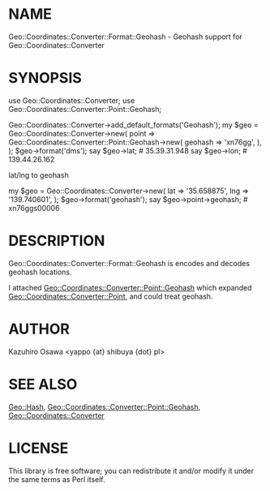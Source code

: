 # NAME

Geo::Coordinates::Converter::Format::Geohash - Geohash support for Geo::Coordinates::Converter

# SYNOPSIS

  use Geo::Coordinates::Converter;
  use Geo::Coordinates::Converter::Point::Geohash;

  Geo::Coordinates::Converter->add_default_formats('Geohash');
  my $geo = Geo::Coordinates::Converter->new(
      point => Geo::Coordinates::Converter::Point::Geohash->new(
          geohash => 'xn76gg',
      ),
  );
  $geo->format('dms');
  say $geo->lat; # 35.39.31.948
  say $geo->lon; # 139.44.26.162

lat/lng to geohash

  my $geo = Geo::Coordinates::Converter->new(
      lat => '35.658875', lng => '139.740601',
  );
  $geo->format('geohash');
  say $geo->point->geohash; # xn76ggs00006

# DESCRIPTION

Geo::Coordinates::Converter::Format::Geohash is encodes and decodes geohash locations.

I attached [Geo::Coordinates::Converter::Point::Geohash](http://search.cpan.org/perldoc?Geo::Coordinates::Converter::Point::Geohash) which expanded [Geo::Coordinates::Converter::Point](http://search.cpan.org/perldoc?Geo::Coordinates::Converter::Point), and could treat geohash.

# AUTHOR

Kazuhiro Osawa <yappo {at} shibuya {dot} pl>

# SEE ALSO

[Geo::Hash](http://search.cpan.org/perldoc?Geo::Hash),
[Geo::Coordinates::Converter::Point::Geohash](http://search.cpan.org/perldoc?Geo::Coordinates::Converter::Point::Geohash),
[Geo::Coordinates::Converter](http://search.cpan.org/perldoc?Geo::Coordinates::Converter)

# LICENSE

This library is free software; you can redistribute it and/or modify
it under the same terms as Perl itself.